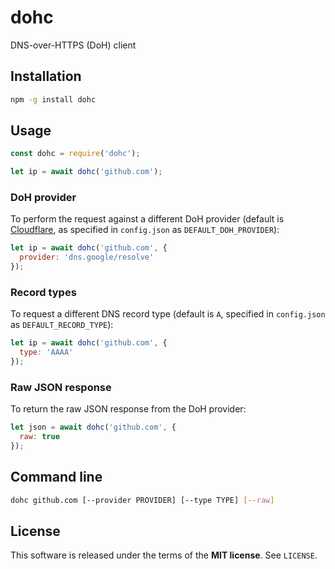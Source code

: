 dohc
====
DNS-over-HTTPS (DoH) client

Installation
------------
```sh
npm -g install dohc
```

Usage
-----
```js
const dohc = require('dohc');
```

```js
let ip = await dohc('github.com');
```

### DoH provider
To perform the request against a different DoH provider (default is
[Cloudflare](https://developers.cloudflare.com/1.1.1.1/dns-over-https), as
specified in `config.json` as `DEFAULT_DOH_PROVIDER`):

```js
let ip = await dohc('github.com', {
  provider: 'dns.google/resolve'
});
```

### Record types
To request a different DNS record type (default is `A`, specified in
`config.json` as `DEFAULT_RECORD_TYPE`):

```js
let ip = await dohc('github.com', {
  type: 'AAAA'
});
```

### Raw JSON response
To return the raw JSON response from the DoH provider:

```js
let json = await dohc('github.com', {
  raw: true
});
```

Command line
------------
```sh
dohc github.com [--provider PROVIDER] [--type TYPE] [--raw]
```

License
-------
This software is released under the terms of the **MIT license**. See `LICENSE`.
